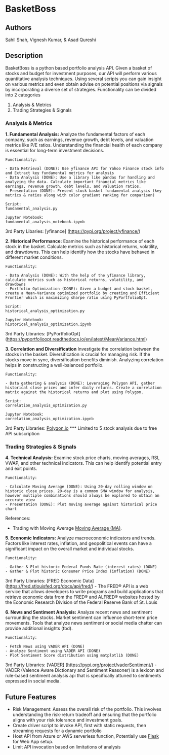 # BasketBoss

## Authors
Sahil Shah, Vignesh Kumar, & Asad Qureshi

## Description
BasketBoss is a python based portfolio analysis API. Given a basket of stocks and budget for investment purposes, our API will perform various quantitative analysis techniques. Using several scripts you can gain insight on various metrics and even obtain advise on potential positions via signals by incorporating a diverse set of strategies. Functionality can be divided into 2 categories

1. Analysis & Metrics
2. Trading Strategies & Signals

### Analysis & Metrics

**1. Fundamental Analysis:**
Analyze the fundamental factors of each company, such as earnings, revenue growth, debt levels, and valuation metrics like P/E ratios. Understanding the financial health of each company is essential for long-term investment decisions.

	Functionality: 

	- Data Retrieval (DONE): Use yfinance API for Yahoo Finance stock info and Extract key fundamental metrics for analysis
	- Data Analysis (DONE): Use a library like pandas for handling and analyzing the data. Calculate important financial metrics like earnings, revenue growth, debt levels, and valuation ratios. 
	- Presentation (DONE): Present stock basket fundamental analysis (key metrics & ratios along with color gradient ranking for comparison)

	Script:
	fundamental_analysis.py

	Jupyter Notebook:
	fundamental_analysis_notebook.ipynb

3rd Party Libaries:
[yfinance] (https://pypi.org/project/yfinance/)

**2. Historical Performance:**
Examine the historical performance of each stock in the basket. Calculate metrics such as historical returns, volatility, and drawdowns. This can help identify how the stocks have behaved in different market conditions.

	Functionality:

	- Data Analysis (DONE): With the help of the yfinance library, calculate metrics such as historical returns, volatility, and drawdowns
	- Portfolio Optimization (DONE): Given a budget and stock basket, create a Mean-Variance optimized portfolio by creating and Efficient Frontier which is maximizing sharpe ratio using PyPortfolioOpt.

	Script:
	historical_analysis_optimization.py

	Jupyter Notebook:
	historical_analysis_optimization.ipynb

3rd Party Libraries:
[PyPortfolioOpt] (https://pyportfolioopt.readthedocs.io/en/latest/MeanVariance.html)

**3. Correlation and Diversification**
Investigate the correlation between the stocks in the basket. Diversification is crucial for managing risk. If the stocks move in sync, diversification benefits diminish. Analyzing correlation helps in constructing a well-balanced portfolio.

	Functionality:

	- Data gathering & analysis (DONE): Leveraging Polygon API, gather historical close prices and infer daily returns. Create a correlation matrix against the historical returns and plot using Polygon. 

	Script:
	correlation_analysis_optimization.py

	Jupyter Notebook:
	correlation_analysis_optimization.ipynb

3rd Party Libraries:
[Polygon.io](https://polygon.io/blog/finding-correlation-between-stocks)
*** Limited to 5 stock analysis due to free API subscription


### Trading Strategies & Signals

**4. Technical Analysis:**
Examine stock price charts, moving averages, RSI, VWAP, and other technical indicators. This can help identify potential entry and exit points.

	Functionality:

	- Calculate Moving Average (DONE): Using 20-day rolling window on historic close prices. 20-day is a common SMA window for analysis, however multiple combinations should always be explored to obtain an accurate view
	- Presentation (DONE): Plot moving average against historical price chart

References:

- Trading with Moving Average [Moving Average (MA)](https://www.investopedia.com/terms/m/movingaverage.asp#:~:text=The%20Bottom%20Line-,A%20moving%20average%20(MA)%20is%20a%20stock%20indicator%20commonly%20used,moving%20average%20indicates%20a%20downtrend.).


**5. Economic Indicators:**
Analyze macroeconomic indicators and trends. Factors like interest rates, inflation, and geopolitical events can have a significant impact on the overall market and individual stocks.

	Functionality:

	- Gather & Plot historic Federal Funds Rate (interest rates) (DONE)
	- Gather & Plot historic Consumer Price Index (inflation) (DONE)

3rd Party Libraries:
[FRED Economic Data] (https://fred.stlouisfed.org/docs/api/fred/) - The FRED® API is a web service that allows developers to write programs and build applications that retrieve economic data from the FRED® and ALFRED® websites hosted by the Economic Research Division of the Federal Reserve Bank of St. Louis

**6. News and Sentiment Analysis:**
Analyze recent news and sentiment surrounding the stocks. Market sentiment can influence short-term price movements. Tools that analyze news sentiment or social media chatter can provide additional insights (tbd).

	Functionality:

	- Fetch News using VADER API (DONE)
	- Analyze Sentiment using VADER API (DONE)
	- Plot Sentiment Score distribution using matplotlib (DONE)

3rd Party Libraries:
[VADER] (https://pypi.org/project/vaderSentiment/) - VADER (Valence Aware Dictionary and Sentiment Reasoner) is a lexicon and rule-based sentiment analysis api that is specifically attuned to sentiments expressed in social media.

## Future Features
- Risk Management: Assess the overall risk of the portfolio. This involves understanding the risk-return tradeoff and ensuring that the portfolio aligns with your risk tolerance and investment goals.
- Create driver script to invoke API, first with static requests, then streaming requests for a dynamic portfolio
- Host API from Azure or AWS serverless function, Potentially use [Flask](https://flask.palletsprojects.com/en/3.0.x/) for Web App setup.
- Limit API invocation based on limitations of analysis
